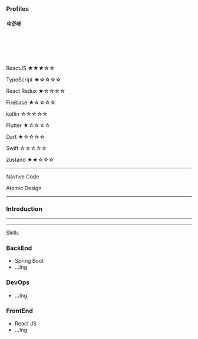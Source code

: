 ### Profiles 

##### 박준배  

<br>

<br><br>

ReactJS ★★★☆☆

TypeScript ★☆☆☆☆

React Redux ★☆☆☆☆
 
Firebase ★☆☆☆☆

kotlin ☆☆☆☆☆

Flutter ★☆☆☆☆

Dart ★☆☆☆☆

Swift ☆☆☆☆☆

zustand ★★☆☆☆



***

Navtive Code

Atomic Design


***

### Introduction





***


***
Skills

### BackEnd 

- Spring Boot
- ...Ing

### DevOps

- ...Ing

### FrontEnd

- React JS
- ...Ing


<br>
